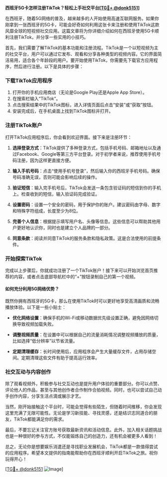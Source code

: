 **西班牙5G卡怎样注册TikTok？轻松上手社交平台[[TG💪+ @donk5151](https://t.me/s/donk5151)]**

在西班牙，随着5G网络的普及，越来越多的人开始使用高速互联网服务。如果你刚拿到一张西班牙的5G卡，可能会好奇如何利用这张卡来注册和使用TikTok这款风靡全球的短视频社交应用。这篇文章将为你详细介绍如何在西班牙使用5G卡顺利注册TikTok，并分享一些实用的小技巧。

首先，我们需要了解TikTok的基本功能和注册流程。TikTok是一个以短视频为主的社交平台，用户可以通过它发布、观看和分享各种类型的视频内容。它的界面简洁易用，适合各个年龄段的用户。要开始使用TikTok，你需要先下载官方应用程序，然后进行注册。以下是具体的步骤：

### 下载TikTok应用程序

1. 打开你的手机应用商店（无论是Google Play还是Apple App Store）。
2. 在搜索栏输入“TikTok”。
3. 点击搜索结果中的TikTok图标，进入详情页面后点击“安装”或“获取”按钮。
4. 安装完成后，在手机桌面上找到TikTok图标并打开。

### 注册TikTok账户

打开TikTok应用程序后，你会看到欢迎界面。接下来是注册环节：

1. **选择登录方式**：TikTok提供了多种登录方式，包括手机号码、邮箱地址以及通过Facebook、Google等第三方平台登录。对于初学者来说，推荐使用手机号码注册，因为这样更直接方便。
   
2. **输入手机号码**：点击“使用手机号登录”，然后输入你的西班牙手机号码。确保号码准确无误，否则可能会影响后续的操作。

3. **验证短信**：输入完手机号后，TikTok会发送一条包含验证码的短信到你的手机上。检查收到的短信，输入验证码完成验证。

4. **设置密码**：设置一个安全的密码，用于保护你的账户。建议密码由字母、数字和特殊字符组成，长度至少为8位。

5. **完善个人信息**：根据提示填写用户名、头像等信息。这些信息可以帮助其他用户更好地认识你，同时也是建立个人品牌的一部分。

6. **同意条款**：阅读并同意TikTok的服务条款和隐私政策。这是合法使用的前提条件。

### 开始探索TikTok

完成以上步骤后，你就成功注册了一个TikTok账户！接下来可以开始浏览首页推荐的内容，或者点击底部导航栏中的“+”按钮录制自己的第一个视频。

#### 如何充分利用5G网络优势？

既然你拥有西班牙的5G卡，那么在使用TikTok时可以更好地享受高清画质和流畅播放体验。以下是一些小贴士：

- **优化网络设置**：确保手机的Wi-Fi或移动数据优先级设置正确，避免因网络切换导致视频加载失败。
  
- **调整视频质量**：在设置中可以根据自己的流量消耗情况调整视频播放的质量，比如选择“低分辨率”以节省流量。

- **定期清理缓存**：长时间使用后，应用程序会产生大量缓存文件，占用存储空间。定期清理这些文件有助于提高运行效率。

### 社交互动与内容创作

除了观看视频外，积极参与社交互动也是提升用户体验的重要部分。你可以点赞、评论他人的作品，甚至与其他创作者合作制作合拍视频。同时，也可以尝试自己动手创作内容，分享生活点滴或展示才艺。

当然，刚开始接触这个平台时，可能会觉得有些陌生，但随着时间推移，你会发现这里充满了无限可能性。无论是学习新技能、寻找灵感，还是结识志同道合的朋友，TikTok都能满足你的需求。

最后，不要忘记关注官方账号获取最新资讯和活动信息。此外，加入相关话题挑战也是一种很好的参与方式，不仅能锻炼自己的创造力，还有机会被更多人看到！

总之，无论你是想要娱乐消遣还是寻找职业发展机会，TikTok都是一款值得尝试的应用程序。希望本文提供的指南能帮助你在西班牙顺利开启TikTok之旅。祝你玩得开心！

[[TG💪+ @donk5151](https://t.me/s/donk5151) ![Image](https://i.postimg.cc/rwNCRYN7/Snipaste-2025-04-30-17-27-05.png)]